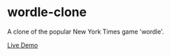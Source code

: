 # wordle-clone

A clone of the popular New York Times game 'wordle'.

[Live Demo](https://martin-ukhanov.github.io/wordle-clone/)
